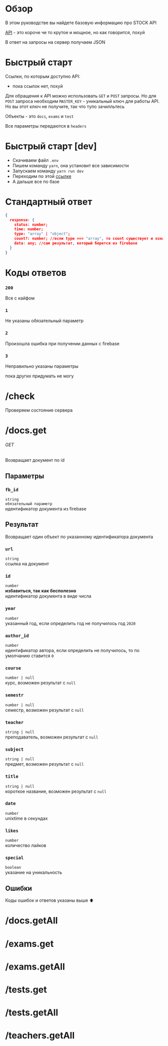 # Обзор

В этом руководстве вы найдете базовую информацию про STOCK API

[API](<https://en.wikipedia.org/wiki/API#:~:text=An%20application%20programming%20interface%20(API,to%20other%20pieces%20of%20software.)>) - это короче че то крутое и мощное, но как говорится, похуй

В ответ на запросы на сервер получаем JSON

# Быстрый старт

Ссылки, по которым доступно API:

- пока ссылок нет, похуй

Для обращения к API можно использовать `GET` и `POST` запросы. Но для `POST` запроса необходим `MASTER_KEY` - уникальный ключ для работы API. Но вы этот ключ не получите, так что тупо зачилльтесь

Объекты - это `docs`, `exams` и `test`

Все параметры передаются в `headers`

# Быстрый старт [dev]

- Скачиваем файл `.env`
- Пишем команду `yarn`, она установит все зависимости
- Запускаем команду `yarn run dev`
- Переходим по этой [ссылке](https://localhost:3000/check)
- А дальше все по базе

# Стандартный ответ

```json
{
  response: {
    status: number;
    time: number;
    type: "array" | "object";
    count?: number; //если type === "array", то count существует и означает количество элементов
    data: any; //сам результат, который берется из firebase
  }
}
```

# Коды ответов

### `200`

Все с кайфом

### `1`

Не указаны обязательный параметр

### `2`

Произошла ошибка при получении данных с firebase

### `3`

Неправильно указаны параметры

пока других придумать не могу

# /check

Проверяем состояние сервера

# /docs.get

###### GET

Возвращает документ по id

## Параметры

### `fb_id`

`string`  
`обязательный параметр`  
идентификатор документа из firebase

## Результат

Возвращает один объект по указанному идентификатора документа

### `url`

`string`  
ссылка на документ

### `id`

`number`  
**избавиться, так как бесполезно**  
идентификатор документа в виде числа

### `year`

`number`  
указанный год, если определить год не получилось год `2020`

### `author_id`

`number`  
идентификатор автора, если определить не получилось, то по умолчанию ставится `0`

### `course`

`number | null`  
курс, возможен результат с `null`

### `semestr`

`number | null`  
семестр, возможен результат с `null`

### `teacher`

`string | null`  
преподаватель, возможен результат с `null`

### `subject`

`string | null`  
предмет, возможен результат с `null`

### `title`

`string | null`  
короткое название, возможен результат с `null`

### `date`

`number`  
unixtime в секундах

### `likes`

`number`  
количество лайков

### `special`

`boolean`  
указание на уникальность

## Ошибки

Коды ошибок и ответов указаны выше ⬆️

# /docs.getAll

# /exams.get

# /exams.getAll

# /tests.get

# /tests.getAll

# /teachers.getAll
